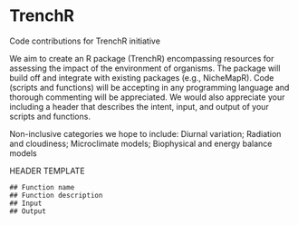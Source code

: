 # TrenchR
Code contributions for TrenchR initiative

We aim to create an R package (TrenchR) encompassing resources for assessing the impact of the environment of organisms.  The package will build off and integrate with existing packages (e.g., NicheMapR).  Code (scripts and functions) will be accepting in any programming language and thorough commenting will be appreciated.  We would also appreciate your including a header that describes the intent, input, and output of your scripts and functions. 

Non-inclusive categories we hope to include:
Diurnal variation;
Radiation and cloudiness;
Microclimate models;
Biophysical and energy balance models

HEADER TEMPLATE
````
## Function name
## Function description
## Input
## Output
````
